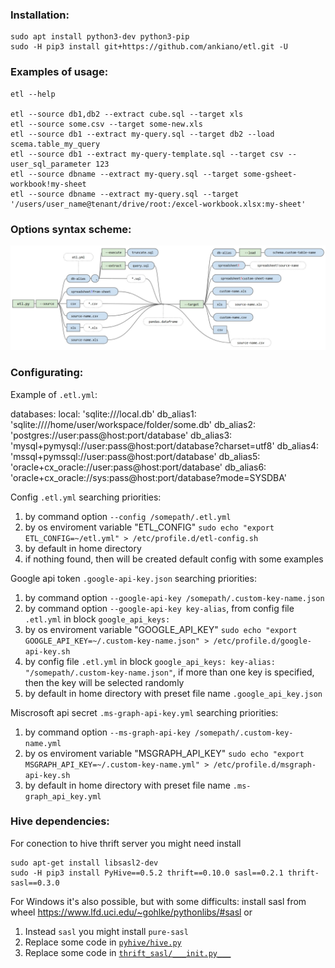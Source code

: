 ### Installation:
    sudo apt install python3-dev python3-pip
    sudo -H pip3 install git+https://github.com/ankiano/etl.git -U

### Examples of usage:

    etl --help

    etl --source db1,db2 --extract cube.sql --target xls
    etl --source some.csv --target some-new.xls
    etl --source db1 --extract my-query.sql --target db2 --load scema.table_my_query
    etl --source db1 --extract my-query-template.sql --target csv --user_sql_parameter 123
    etl --source dbname --extract my-query.sql --target some-gsheet-workbook!my-sheet
    etl --source dbname --extract my-query.sql --target '/users/user_name@tenant/drive/root:/excel-workbook.xlsx:my-sheet'


### Options syntax scheme:
![img_alt](etl-options-scheme.jpg)

### Configurating:

Example of `.etl.yml`:

databases:
        local: 'sqlite:///local.db'
        db_alias1: 'sqlite:////home/user/workspace/folder/some.db'
        db_alias2: 'postgres://user:pass@host:port/database'
        db_alias3: 'mysql+pymysql://user:pass@host:port/database?charset=utf8'
        db_alias4: 'mssql+pymssql://user:pass@host:port/database'
        db_alias5: 'oracle+cx_oracle://user:pass@host:port/database'
        db_alias6: 'oracle+cx_oracle://sys:pass@host:port/database?mode=SYSDBA'

Config `.etl.yml` searching priorities:

1. by command option `--config /somepath/.etl.yml`
2. by os enviroment variable "ETL_CONFIG" ```sudo echo "export ETL_CONFIG=~/etl.yml" > /etc/profile.d/etl-config.sh```
3. by default in home directory
4. if nothing found, then will be created default config with some examples

Google api token `.google-api-key.json` searching priorities:
1. by command option `--google-api-key /somepath/.custom-key-name.json`
2. by command option `--google-api-key key-alias`, from config file `.etl.yml` in block `google_api_keys:`
3. by os enviroment variable "GOOGLE_API_KEY" ```sudo echo "export GOOGLE_API_KEY=~/.custom-key-name.json" > /etc/profile.d/google-api-key.sh```
4. by config file `.etl.yml` in block `google_api_keys: key-alias: "/somepath/.custom-key-name.json"`, if more than one key is specified, then the key will be selected randomly
5. by default in home directory with preset file name `.google_api_key.json`

Miscrosoft api secret `.ms-graph-api-key.yml` searching priorities:
1. by command option `--ms-graph-api-key /somepath/.custom-key-name.yml`
2. by os enviroment variable "MSGRAPH_API_KEY" ```sudo echo "export MSGRAPH_API_KEY=~/.custom-key-name.yml" > /etc/profile.d/msgraph-api-key.sh```
3. by default in home directory with preset file name `.ms-graph_api_key.yml`


### Hive dependencies:
For conection to hive thrift server you might need install

    sudo apt-get install libsasl2-dev
    sudo -H pip3 install PyHive==0.5.2 thrift==0.10.0 sasl==0.2.1 thrift-sasl==0.3.0

For Windows it's also possible, but with some difficults:
install sasl from wheel https://www.lfd.uci.edu/~gohlke/pythonlibs/#sasl
or
1. Instead `sasl` you might install `pure-sasl`
2. Replace some code in [`pyhive/hive.py`](https://github.com/dropbox/PyHive/pull/122/commits/9662233072f8d64dfca8d4babe0ddf9bac003536)
3. Replace some code in [`thrift_sasl/___init.py___`](https://github.com/cloudera/impyla/issues/238)
